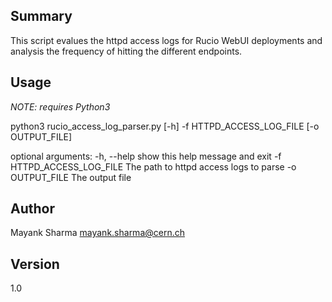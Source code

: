 ## Summary
This script evalues the httpd access logs for Rucio WebUI deployments
and analysis the frequency of hitting the different endpoints.

## Usage

*NOTE: requires Python3*

python3 rucio_access_log_parser.py [-h] -f HTTPD_ACCESS_LOG_FILE [-o OUTPUT_FILE]

optional arguments:
  -h, --help            show this help message and exit
  -f HTTPD_ACCESS_LOG_FILE
                        The path to httpd access logs to parse
  -o OUTPUT_FILE        The output file

## Author
Mayank Sharma <mayank.sharma@cern.ch>


## Version 
1.0
